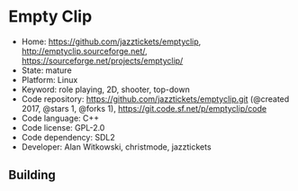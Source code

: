 # Empty Clip

- Home: https://github.com/jazztickets/emptyclip, http://emptyclip.sourceforge.net/, https://sourceforge.net/projects/emptyclip/
- State: mature
- Platform: Linux
- Keyword: role playing, 2D, shooter, top-down
- Code repository: https://github.com/jazztickets/emptyclip.git (@created 2017, @stars 1, @forks 1), https://git.code.sf.net/p/emptyclip/code
- Code language: C++
- Code license: GPL-2.0
- Code dependency: SDL2
- Developer: Alan Witkowski, christmode, jazztickets

## Building
